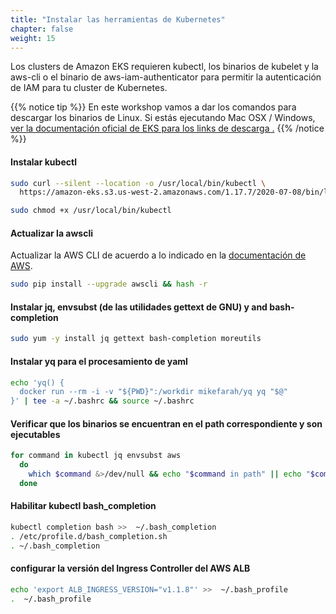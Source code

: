 ```yaml
---
title: "Instalar las herramientas de Kubernetes"
chapter: false
weight: 15
---
```


Los clusters de Amazon EKS requieren kubectl, los binarios de kubelet y la aws-cli o el binario de aws-iam-authenticator
para permitir la autenticación de IAM para tu cluster de Kubernetes.

{{% notice tip %}}
En este workshop vamos a dar los comandos para descargar los binarios de Linux. Si estás ejecutando Mac OSX / Windows, [ver la documentación oficial de EKS para los links de descarga
.](https://docs.aws.amazon.com/eks/latest/userguide/getting-started.html)
{{% /notice %}}

#### Instalar kubectl

```bash
sudo curl --silent --location -o /usr/local/bin/kubectl \
  https://amazon-eks.s3.us-west-2.amazonaws.com/1.17.7/2020-07-08/bin/linux/amd64/kubectl

sudo chmod +x /usr/local/bin/kubectl
```

#### Actualizar la awscli

Actualizar la AWS CLI de acuerdo a lo indicado en la [documentación de AWS](https://docs.aws.amazon.com/cli/latest/userguide/install-linux.html).

```bash
sudo pip install --upgrade awscli && hash -r
```

#### Instalar jq, envsubst (de las utilidades gettext de GNU) y  and bash-completion

```bash
sudo yum -y install jq gettext bash-completion moreutils
```

#### Instalar yq para el procesamiento de yaml 

```bash
echo 'yq() {
  docker run --rm -i -v "${PWD}":/workdir mikefarah/yq yq "$@"
}' | tee -a ~/.bashrc && source ~/.bashrc
```

#### Verificar que los binarios se encuentran en el path correspondiente y son ejecutables

```bash
for command in kubectl jq envsubst aws
  do
    which $command &>/dev/null && echo "$command in path" || echo "$command NOT FOUND"
  done
```

#### Habilitar kubectl bash_completion

```bash
kubectl completion bash >>  ~/.bash_completion
. /etc/profile.d/bash_completion.sh
. ~/.bash_completion
```

#### configurar la versión del Ingress Controller del AWS ALB

```bash
echo 'export ALB_INGRESS_VERSION="v1.1.8"' >>  ~/.bash_profile
.  ~/.bash_profile
```
